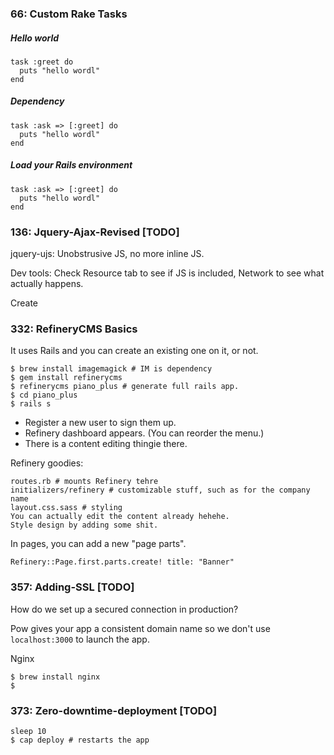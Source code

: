 ### 66: Custom Rake Tasks

##### Hello world
    task :greet do
      puts "hello wordl"
    end

##### Dependency
    task :ask => [:greet] do
      puts "hello wordl"
    end

##### Load your Rails environment
    task :ask => [:greet] do
      puts "hello wordl"
    end

### 136: Jquery-Ajax-Revised [TODO]

jquery-ujs: Unobstrusive JS, no more inline JS.

Dev tools: Check Resource tab to see if JS is included, Network to see what actually happens.

Create

### 332: RefineryCMS Basics

It uses Rails and you can create an existing one on it, or not.

	$ brew install imagemagick # IM is dependency
	$ gem install refinerycms
	$ refinerycms piano_plus # generate full rails app.
	$ cd piano_plus
	$ rails s

- Register a new user to sign them up.
- Refinery dashboard appears. (You can reorder the menu.)
- There is a content editing thingie there.

Refinery goodies:

	routes.rb # mounts Refinery tehre
	initializers/refinery # customizable stuff, such as for the company name
	layout.css.sass # styling
	You can actually edit the content already hehehe.
	Style design by adding some shit.

In pages, you can add a new "page parts".

	Refinery::Page.first.parts.create! title: "Banner"

### 357: Adding-SSL [TODO]

How do we set up a secured connection in production?

Pow gives your app a consistent domain name so we don't use `localhost:3000` to launch the app.

Nginx

	$ brew install nginx
	$



### 373: Zero-downtime-deployment [TODO]

	sleep 10
	$ cap deploy # restarts the app

